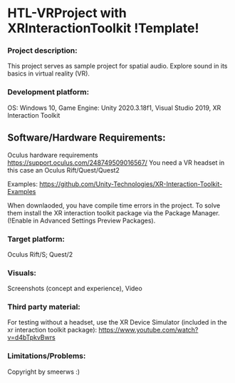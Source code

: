 # HTL-VRProject with XRInteractionToolkit !Template!

### Project description: 
This project serves as sample project for spatial audio. 
Explore sound in its basics in virtual reality (VR).

### Development platform: 
OS: Windows 10, Game Engine: Unity 2020.3.18f1, Visual Studio 2019, XR Interaction Toolkit

## Software/Hardware Requirements: 
Oculus hardware requirements https://support.oculus.com/248749509016567/
You need a VR headset in this case an Oculus Rift/Quest/Quest2

Examples: https://github.com/Unity-Technologies/XR-Interaction-Toolkit-Examples

When downlaoded, you have compile time errors in the project. To solve them install the XR interaction toolkit package via the Package Manager. (!Enable in Advanced Settings Preview Packages).

### Target platform: 
Oculus Rift/S; Quest/2

### Visuals: 
Screenshots (concept and experience), Video

### Third party material: 
For testing without a headset, use the XR Device Simulator (included in the xr interaction toolkit package):  https://www.youtube.com/watch?v=d4bTpkvBwrs

### Limitations/Problems: 

Copyright by smeerws :)
